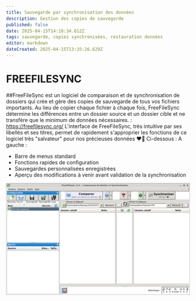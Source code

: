 ```yaml
---
title: Sauvegarde par synchronisation des données
description: Gestion des copies de sauvegarde
published: false
date: 2025-04-15T14:18:34.612Z
tags: sauvegarde, copies synchronisées, restauration données
editor: markdown
dateCreated: 2025-04-15T13:35:26.629Z
---
```


# FREEFILESYNC
##FreeFileSync est un logiciel de comparaison et de synchronisation de dossiers qui crée et gère des copies de sauvegarde de tous vos fichiers importants. Au lieu de copier chaque fichier à chaque fois, FreeFileSync détermine les différences entre un dossier source et un dossier cible et ne transfère que le minimum de données nécessaires.  : https://freefilesync.org/
L'interface de FreeFileSync, très intuitive par ses libellés et ses titres, permet de rapidement s'approprier les fonctions de ce logiciel très "salvateur" pour nos précieuses données :heart_on_fire:
Ci-dessous :
A gauche : 
- Barre de menus standard
- Fonctions rapides de configuration
- Sauvegardes personnalisées enregistrées
- Aperçu des modifications à venir avant validation  de la synchronisation

![ffs-source-et-cible.png](/images/ffs-source-et-cible.png)